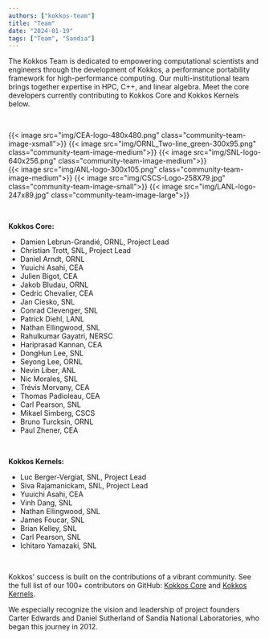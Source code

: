 ```yaml
---
authors: ["kokkos-team"]
title: "Team"
date: "2024-01-19"
tags: ["Team", "Sandia"]
---
```


The Kokkos Team is dedicated to empowering computational scientists and
engineers through the development of Kokkos, a performance portability
framework for high-performance computing. Our multi-institutional team brings
together expertise in HPC, C++, and linear algebra.  Meet the core developers
currently contributing to Kokkos Core and Kokkos Kernels below.

&nbsp;

<span class="botline">
{{< image src="img/CEA-logo-480x480.png"           class="community-team-image-xsmall">}}
{{< image src="img/ORNL_Two-line_green-300x95.png" class="community-team-image-medium">}}
{{< image src="img/SNL-logo-640x256.png"           class="community-team-image-medium">}}
</span>

<br>

<span class="botline">
{{< image src="img/ANL-logo-300x105.png"           class="community-team-image-medium">}}
{{< image src="img/CSCS-Logo-258X79.jpg"           class="community-team-image-small">}}
{{< image src="img/LANL-logo-247x89.jpg"           class="community-team-image-large">}}
</span>

&nbsp;

**Kokkos Core:**
- Damien Lebrun-Grandié, ORNL, Project Lead
- Christian Trott, SNL, Project Lead
- Daniel Arndt, ORNL
- Yuuichi Asahi, CEA
- Julien Bigot, CEA
- Jakob Bludau, ORNL
- Cedric Chevalier, CEA
- Jan Ciesko, SNL
- Conrad Clevenger, SNL
- Patrick Diehl, LANL
- Nathan Ellingwood, SNL
- Rahulkumar Gayatri, NERSC
- Hariprasad Kannan, CEA
- DongHun Lee, SNL
- Seyong Lee, ORNL
- Nevin Liber, ANL
- Nic Morales, SNL
- Trévis Morvany, CEA
- Thomas Padioleau, CEA
- Carl Pearson, SNL
- Mikael Simberg, CSCS
- Bruno Turcksin, ORNL
- Paul Zhener, CEA

&nbsp;

**Kokkos Kernels:**
- Luc Berger-Vergiat, SNL, Project Lead
- Siva Rajamanickam, SNL, Project Lead
- Yuuichi Asahi, CEA
- Vinh Dang, SNL
- Nathan Ellingwood, SNL
- James Foucar, SNL
- Brian Kelley, SNL
- Carl Pearson, SNL
- Ichitaro Yamazaki, SNL

&nbsp;

Kokkos' success is built on the contributions of a vibrant community.  See the
full list of our 100+ contributors on GitHub: [Kokkos
Core](https://github.com/kokkos/kokkos/graphs/contributors) and [Kokkos
Kernels](https://github.com/kokkos/kokkos-kernels/graphs/contributors).

We especially recognize the vision and leadership of project founders Carter
Edwards and Daniel Sutherland of Sandia National Laboratories, who began this
journey in 2012.

<style>

    .community-team-image-xsmall {
        width: 6%;
    }

    .community-team-image-small {
        width: 14%;
    }

    .community-team-image-medium {
        width: 15%;
    }

    .community-team-image-large {
        width: 17%;
    }

    .community-team-image-xlarge {
        width: 25%;
    }

    .botline div {
         vertical-align:bottom;
         display: inline;
    }
    .botline div img {
         margin-right: 0.5%;
    }

</style>

